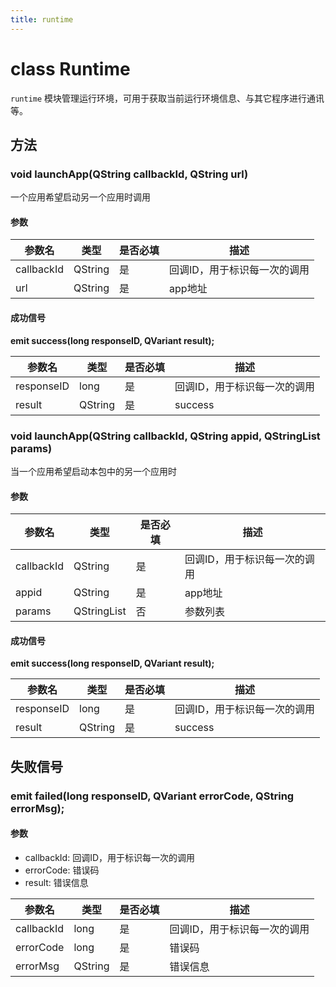 ```yaml
---
title: runtime
---
```


# class Runtime

`runtime` 模块管理运行环境，可用于获取当前运行环境信息、与其它程序进行通讯等。

## 方法

### void launchApp(QString callbackId, QString url)

一个应用希望启动另一个应用时调用

#### 参数

| 参数名     | 类型    | 是否必填 | 描述                         |
| ---------- | ------- | -------- | ---------------------------- |
| callbackId | QString | 是       | 回调ID，用于标识每一次的调用 |
| url        | QString | 是       | app地址                      |

#### 成功信号

**emit success(long responseID, QVariant result);**

| 参数名     | 类型    | 是否必填 | 描述                         |
| ---------- | ------- | -------- | ---------------------------- |
| responseID | long    | 是       | 回调ID，用于标识每一次的调用 |
| result     | QString | 是       | success                      |

### void launchApp(QString callbackId, QString appid, QStringList params)

当一个应用希望启动本包中的另一个应用时

#### 参数

| 参数名     | 类型        | 是否必填 | 描述                         |
| ---------- | ----------- | -------- | ---------------------------- |
| callbackId | QString     | 是       | 回调ID，用于标识每一次的调用 |
| appid      | QString     | 是       | app地址                      |
| params     | QStringList | 否       | 参数列表                     |

#### 成功信号

**emit success(long responseID, QVariant result);**

| 参数名     | 类型    | 是否必填 | 描述                         |
| ---------- | ------- | -------- | ---------------------------- |
| responseID | long    | 是       | 回调ID，用于标识每一次的调用 |
| result     | QString | 是       | success                      |

## 失败信号

### emit failed(long responseID, QVariant errorCode, QString errorMsg);

#### 参数

- callbackId:	回调ID，用于标识每一次的调用
- errorCode:	错误码
- result:	错误信息

| 参数名     | 类型    | 是否必填 | 描述                         |
| ---------- | ------- | -------- | ---------------------------- |
| callbackId | long    | 是       | 回调ID，用于标识每一次的调用 |
| errorCode  | long    | 是       | 错误码                       |
| errorMsg   | QString | 是       | 错误信息                     |

